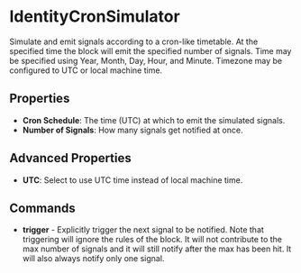 IdentityCronSimulator
=====================
Simulate and emit signals according to a cron-like timetable. At the specified time the block will emit the specified number of signals. Time may be specified using Year, Month, Day, Hour, and Minute. Timezone may be configured to UTC or local machine time.

Properties
---
- **Cron Schedule**: The time (UTC) at which to emit the simulated signals.
- **Number of Signals**: How many signals get notified at once.

Advanced Properties
---
- **UTC**: Select to use UTC time instead of local machine time.

Commands
--------
 - **trigger** - Explicitly trigger the next signal to be notified. Note that triggering will ignore the rules of the block. It will not contribute to the max number of signals and it will still notify after the max has been hit. It will also always notify only one signal.
